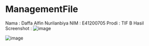 # ManagementFile
Nama : Daffa Alfin Nurilanbiya
NIM : E41200705
Prodi : TIF B
Hasil Screenshot :
![image](https://user-images.githubusercontent.com/75287752/138589642-5fc7a5e2-8528-4409-8b64-f00e99c082bb.png)

![image](https://user-images.githubusercontent.com/75287752/138589660-1dc96174-5167-432e-8321-8d1c0b319d61.png)
